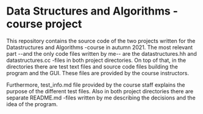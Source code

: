 # Data Structures and Algorithms -course project

This repository contains the source code of the two projects written for the Datastructures and Algorithms -course in autumn 2021. The most relevant part --and the only code files written by me-- are the datastructures.hh and datastructures.cc -files in both project directories. On top of that, in the directories there are test text files and source code files building the program and the GUI. These files are provided by the course instructors.

Furthermore, test_info.md file provided by the course staff explains the purpose of the different test files. Also in both project directories there are separate README.md -files written by me describing the decisions and the idea of the program.
